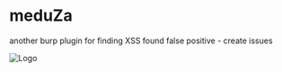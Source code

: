 # meduZa
another burp plugin for finding XSS
found false positive - create issues

![Logo](https://github.com/vah13/meduZa/blob/master/plugin/logo.png?raw=true)
